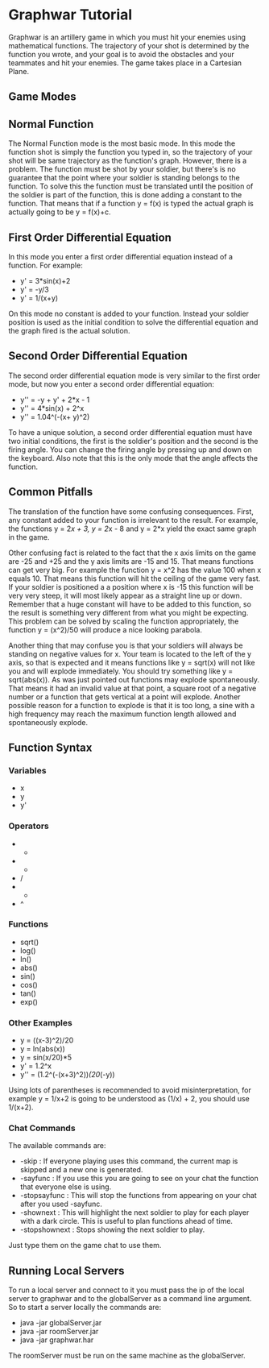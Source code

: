 
# Graphwar Tutorial

Graphwar is an artillery game in which you must hit your enemies using mathematical functions. The trajectory of your shot is determined by the function you wrote, and your goal is to avoid the obstacles and your teammates and hit your enemies. The game takes place in a Cartesian Plane.

## Game Modes

## Normal Function 

The Normal Function mode is the most basic mode. In this mode the function shot is simply the function you typed in, so the trajectory of your shot will be same trajectory as the function's graph. 
However, there is a problem. The function must be shot by your soldier, but there's is no guarantee that the point where your soldier is standing belongs to the function. To solve this the function must be translated until the position of the soldier is part of the function, this is done adding a constant to the function. That means that if a function y = f(x) is typed the actual graph is actually going to be y = f(x)+c. 


## First Order Differential Equation

In this mode you enter a first order differential equation instead of a function. For example:

* y' = 3*sin(x)+2
* y' = -y/3
* y' = 1/(x+y)

On this mode no constant is added to your function. Instead your soldier position is used as the initial condition to solve the differential equation and the graph fired is the actual solution.


## Second Order Differential Equation

The second order differential equation mode is very similar to the first order mode, but now you enter a second order differential equation:

* y'' = -y + y' + 2*x - 1
* y'' = 4*sin(x) + 2^x
* y'' = 1.04^(-(x+ y)^2)

To have a unique solution, a second order differential equation must have two initial conditions, the first is the soldier's position and the second is the firing angle. You can change the firing angle by pressing up and down on the keyboard. Also note that this is the only mode that the angle affects the function.


## Common Pitfalls

The translation of the function have some confusing consequences. First, any constant added to your function is irrelevant to the result. For example, the functions y = 2*x + 3, y = 2*x - 8 and y = 2*x yield the exact same graph in the game.

Other confusing fact is related to the fact that the x axis limits on the game are -25 and +25 and the y axis limits are -15 and 15. That means functions can get very big. For example the function y = x^2 has the value 100 when x equals 10. That means this function will hit the ceiling of the game very fast. If your soldier is positioned a a position where x is -15 this function will be very very steep, it will most likely appear as a straight line up or down. Remember that a huge constant will have to be added to this function, so the result is something very different from what you might be expecting. This problem can be solved by scaling the function appropriately, the function y = (x^2)/50 will produce a nice looking parabola.

Another thing that may confuse you is that your soldiers will always be standing on negative values for x. Your team is located to the left of the y axis, so that is expected and it means functions like y = sqrt(x) will not like you and will explode immediately. You should try something like y = sqrt(abs(x)). 
As was just pointed out functions may explode spontaneously. That means it had an invalid value at that point, a square root of a negative number or a function that gets vertical at a point will explode. Another possible reason for a function to explode is that it is too long, a sine with a high frequency may reach the maximum function length allowed and spontaneously explode.


## Function Syntax

### Variables

* x
* y
* y'

### Operators

* +
* -
* /
* *
* ^

### Functions

* sqrt()
* log()
* ln()
* abs()
* sin()
* cos()
* tan()
* exp()

### Other Examples

* y = ((x-3)^2)/20
* y = ln(abs(x))
* y = sin(x/20)*5
* y' = 1.2^x
* y'' = (1.2^(-(x+3)^2))*(20*(-y))

Using lots of parentheses is recommended to avoid misinterpretation, for example y = 1/x+2 is going to be understood as (1/x) + 2, you should use 1/(x+2).


### Chat Commands

The available commands are:

* -skip : If everyone playing uses this command, the current map is skipped and a new one is generated.
* -sayfunc : If you use this you are going to see on your chat the function that everyone else is using.
* -stopsayfunc : This will stop the functions from appearing on your chat after you used -sayfunc.
* -shownext : This will highlight the next soldier to play for each player with a dark circle. This is useful to plan functions ahead of time.
* -stopshownext : Stops showing the next soldier to play.

Just type them on the game chat to use them.

## Running Local Servers

To run a local server and connect to it you must pass the ip of the local server to graphwar
and to the globalServer as a command line argument. So to start a server locally the commands are:

* java -jar globalServer.jar <your-server-ip>
* java -jar roomServer.jar
* java -jar graphwar.har <your-server-ip>

The roomServer must be run on the same machine as the globalServer.


